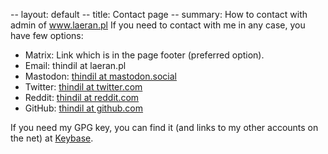 -- layout: default
-- title: Contact page
-- summary: How to contact with admin of www.laeran.pl
If you need to contact with me in any case, you have few options:

- Matrix: Link which is in the page footer (preferred option).
- Email: thindil at laeran.pl
- Mastodon: [thindil at mastodon.social](https://mastodon.social/@thindil)
- Twitter: [thindil at twitter.com](https://twitter.com/thindil)
- Reddit: [thindil at reddit.com](https://www.reddit.com/user/thindil)
- GitHub: [thindil at github.com](https://github.com/thindil)

If you need my GPG key, you can find it (and links to my other accounts on the
net) at [Keybase](https://keybase.io/thindil).
